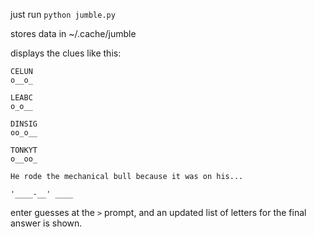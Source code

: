 just run `python jumble.py`

stores data in ~/.cache/jumble

displays the clues like this:
```
CELUN
o__o_

LEABC
o_o__

DINSIG
oo_o__

TONKYT
o__oo_

He rode the mechanical bull because it was on his...

'____-__' ____
```

enter guesses at the `>` prompt, and an updated list of letters for the final answer is shown.